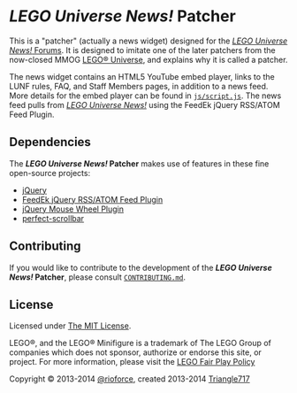 # _LEGO Universe News!_ Patcher #

This is a "patcher" (actually a news widget) designed for the [_LEGO Universe News!_ Forums](http://legouniversenews.forummotion.com/).
It is designed to imitate one of the later patchers from the now-closed MMOG [LEGO® Universe](http://universe.lego.com/en-us/default.aspx),
and explains why it is called a patcher.

The news widget contains an HTML5 YouTube embed player, links to the LUNF rules, FAQ, and Staff Members pages, in addition to a news feed.
More details for the embed player can be found in [`js/script.js`](js/script.js).
The news feed pulls from [_LEGO Universe News!_](http://legouniversenews.wordpress.com/) using the FeedEk jQuery RSS/ATOM Feed Plugin.

## Dependencies ##

The **_LEGO Universe News!_ Patcher** makes use of features in these fine open-source projects:

* [jQuery](https://jquery.com/)
* [FeedEk jQuery RSS/ATOM Feed Plugin](https://github.com/enginkizil/FeedEk#readme)
* [jQuery Mouse Wheel Plugin](https://github.com/brandonaaron/jquery-mousewheel#readme)
* [perfect-scrollbar](https://github.com/noraesae/perfect-scrollbar#readme)

## Contributing ##

If you would like to contribute to the development of the **_LEGO Universe News!_ Patcher**,
please consult [`CONTRIBUTING.md`](CONTRIBUTING.md).

## License ##

Licensed under [The MIT License](http://opensource.org/licenses/MIT).

LEGO®, and the LEGO® Minifigure is a trademark of The LEGO Group of companies which does not sponsor, authorize or endorse this site, or project. For more information, please visit the [LEGO Fair Play Policy](http://aboutus.lego.com/en-us/legal-notice/fair-play/)

Copyright :copyright: 2013-2014 [@rioforce](https://github.com/rioforce/), created 2013-2014 [Triangle717](https://github.com/le717/)
